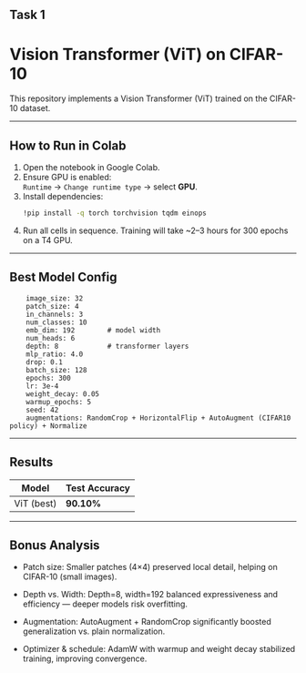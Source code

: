 ## Task 1

# Vision Transformer (ViT) on CIFAR-10

This repository implements a Vision Transformer (ViT) trained on the CIFAR-10 dataset.

---

##  How to Run in Colab

1. Open the notebook in Google Colab.
2. Ensure GPU is enabled:  
   `Runtime` → `Change runtime type` → select **GPU**.
3. Install dependencies:
   ```bash
   !pip install -q torch torchvision tqdm einops
4. Run all cells in sequence.
   Training will take ~2–3 hours for 300 epochs on a T4 GPU.

---
## Best Model Config
        image_size: 32
        patch_size: 4
        in_channels: 3
        num_classes: 10
        emb_dim: 192        # model width
        num_heads: 6
        depth: 8            # transformer layers
        mlp_ratio: 4.0
        drop: 0.1
        batch_size: 128
        epochs: 300
        lr: 3e-4
        weight_decay: 0.05
        warmup_epochs: 5
        seed: 42
        augmentations: RandomCrop + HorizontalFlip + AutoAugment (CIFAR10 policy) + Normalize

---
## Results

| Model      | Test Accuracy |
| ---------- | ------------- |
| ViT (best) | **90.10%**    |

--- 
## Bonus Analysis

* Patch size: Smaller patches (4×4) preserved local detail, helping on CIFAR-10 (small images).

* Depth vs. Width: Depth=8, width=192 balanced expressiveness and efficiency — deeper models risk overfitting.

* Augmentation: AutoAugment + RandomCrop significantly boosted generalization vs. plain normalization.

* Optimizer & schedule: AdamW with warmup and weight decay stabilized training, improving convergence.


